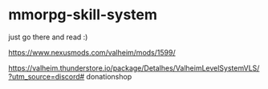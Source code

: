 # mmorpg-skill-system

just go there and read :)

https://www.nexusmods.com/valheim/mods/1599/

https://valheim.thunderstore.io/package/Detalhes/ValheimLevelSystemVLS/?utm_source=discord# donationshop
